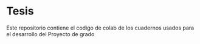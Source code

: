 # Tesis
Este repositorio contiene el codigo de colab de los cuadernos usados para el desarrollo del Proyecto de grado
